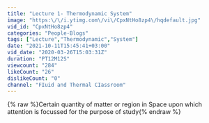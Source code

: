 ```yaml
---
title: "Lecture 1- Thermodynamic System"
image: "https:\/\/i.ytimg.com\/vi\/CpxNtHo8zp4\/hqdefault.jpg"
vid_id: "CpxNtHo8zp4"
categories: "People-Blogs"
tags: ["Lecture","Thermodynamic","System"]
date: "2021-10-11T15:45:41+03:00"
vid_date: "2020-03-26T15:03:31Z"
duration: "PT12M12S"
viewcount: "284"
likeCount: "26"
dislikeCount: "0"
channel: "FIuid and Thermal CIassroom"
---
```

{% raw %}Certain quantity of matter or region in Space upon which attention is focussed for the purpose of study{% endraw %}
